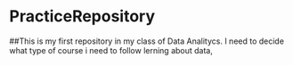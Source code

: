 # PracticeRepository
##This is my first repository in my class of Data Analitycs.
I need to decide what type of course i need to follow lerning about data,
